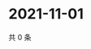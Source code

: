# 2021-11-01

共 0 条

<!-- BEGIN WEIBO -->
<!-- 最后更新时间 Mon Nov 01 2021 02:16:05 GMT+0800 (China Standard Time) -->

<!-- END WEIBO -->
